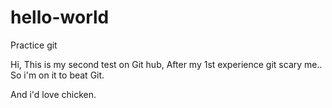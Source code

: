 # hello-world
Practice git

Hi, This is my second test on Git hub,
After my 1st experience git scary me..
So i'm on it to beat Git.

And i'd love chicken.
